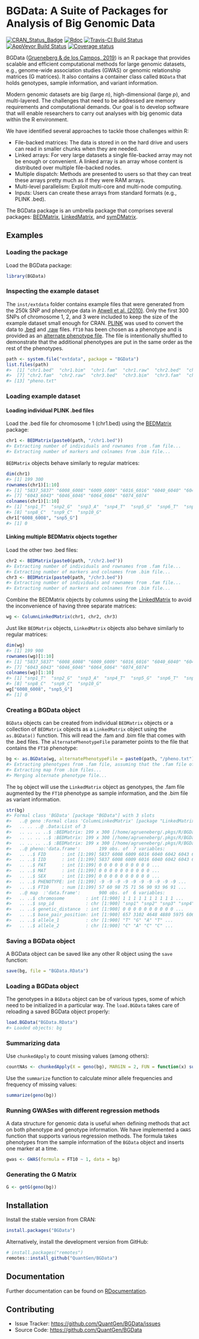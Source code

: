 BGData: A Suite of Packages for Analysis of Big Genomic Data
============================================================

[![CRAN_Status_Badge](http://www.r-pkg.org/badges/version/BGData)](https://CRAN.R-project.org/package=BGData)
[![Rdoc](http://www.rdocumentation.org/badges/version/BGData)](http://www.rdocumentation.org/packages/BGData)
[![Travis-CI Build Status](https://travis-ci.org/QuantGen/BGData.svg?branch=master)](https://travis-ci.org/QuantGen/BGData)
[![AppVeyor Build Status](https://ci.appveyor.com/api/projects/status/8xac0jfmwhrj0gc3?svg=true)](https://ci.appveyor.com/project/agrueneberg/bgdata)
[![Coverage status](https://codecov.io/gh/QuantGen/BGData/branch/master/graph/badge.svg)](https://codecov.io/github/QuantGen/BGData?branch=master)

BGData ([Grueneberg & de los Campos, 2019](https://www.g3journal.org/content/9/5/1377)) is an R package that provides scalable and efficient computational methods for large genomic datasets, e.g., genome-wide association studies (GWAS) or genomic relationship matrices (G matrices). It also contains a container class called `BGData` that holds genotypes, sample information, and variant information.

Modern genomic datasets are big (large *n*), high-dimensional (large *p*), and multi-layered. The challenges that need to be addressed are memory requirements and computational demands. Our goal is to develop software that will enable researchers to carry out analyses with big genomic data within the R environment.

We have identified several approaches to tackle those challenges within R:

- File-backed matrices: The data is stored in on the hard drive and users can read in smaller chunks when they are needed.
- Linked arrays: For very large datasets a single file-backed array may not be enough or convenient. A linked array is an array whose content is distributed over multiple file-backed nodes.
- Multiple dispatch: Methods are presented to users so that they can treat these arrays pretty much as if they were RAM arrays.
- Multi-level parallelism: Exploit multi-core and multi-node computing.
- Inputs: Users can create these arrays from standard formats (e.g., PLINK .bed).

The BGData package is an umbrella package that comprises several packages: [BEDMatrix](https://CRAN.R-project.org/package=BEDMatrix), [LinkedMatrix](https://CRAN.R-project.org/package=LinkedMatrix), and [symDMatrix](https://CRAN.R-project.org/package=symDMatrix).


Examples
--------

### Loading the package

Load the BGData package:

```R
library(BGData)
```

### Inspecting the example dataset

The `inst/extdata` folder contains example files that were generated from the 250k SNP and phenotype data in [Atwell et al. (2010)](https://doi.org/10.1038/nature08800). Only the first 300 SNPs of chromosome 1, 2, and 3 were included to keep the size of the example dataset small enough for CRAN. [PLINK](https://www.cog-genomics.org/plink2) was used to convert the data to [.bed](https://www.cog-genomics.org/plink2/input#bed) and [.raw](https://www.cog-genomics.org/plink2/input#raw) files. `FT10` has been chosen as a phenotype and is provided as an [alternate phenotype file](https://www.cog-genomics.org/plink2/input#pheno). The file is intentionally shuffled to demonstrate that the additional phenotypes are put in the same order as the rest of the phenotypes.

```R
path <- system.file("extdata", package = "BGData")
list.files(path)
#>  [1] "chr1.bed"  "chr1.bim"  "chr1.fam"  "chr1.raw"  "chr2.bed"  "chr2.bim"
#>  [7] "chr2.fam"  "chr2.raw"  "chr3.bed"  "chr3.bim"  "chr3.fam"  "chr3.raw"
#> [13] "pheno.txt"
```

### Loading example dataset

#### Loading individual PLINK .bed files

Load the .bed file for chromosome 1 (chr1.bed) using the [BEDMatrix](https://CRAN.R-project.org/package=BEDMatrix) package:

```R
chr1 <- BEDMatrix(paste0(path, "/chr1.bed"))
#> Extracting number of individuals and rownames from .fam file...
#> Extracting number of markers and colnames from .bim file...
```

`BEDMatrix` objects behave similarly to regular matrices:

```R
dim(chr1)
#> [1] 199 300
rownames(chr1)[1:10]
#> [1] "5837_5837" "6008_6008" "6009_6009" "6016_6016" "6040_6040" "6042_6042"
#> [7] "6043_6043" "6046_6046" "6064_6064" "6074_6074"
colnames(chr1)[1:10]
#> [1] "snp1_T"  "snp2_G"  "snp3_A"  "snp4_T"  "snp5_G"  "snp6_T"  "snp7_C"
#> [8] "snp8_C"  "snp9_C"  "snp10_G"
chr1["6008_6008", "snp5_G"]
#> [1] 0
```

#### Linking multiple BEDMatrix objects together

Load the other two .bed files:

```R
chr2 <- BEDMatrix(paste0(path, "/chr2.bed"))
#> Extracting number of individuals and rownames from .fam file...
#> Extracting number of markers and colnames from .bim file...
chr3 <- BEDMatrix(paste0(path, "/chr3.bed"))
#> Extracting number of individuals and rownames from .fam file...
#> Extracting number of markers and colnames from .bim file...
```

Combine the BEDMatrix objects by columns using the [LinkedMatrix](https://CRAN.R-project.org/package=LinkedMatrix) to avoid the inconvenience of having three separate matrices:

```R
wg <- ColumnLinkedMatrix(chr1, chr2, chr3)
```

Just like `BEDMatrix` objects, `LinkedMatrix` objects also behave similarly to regular matrices:

```R
dim(wg)
#> [1] 199 900
rownames(wg)[1:10]
#> [1] "5837_5837" "6008_6008" "6009_6009" "6016_6016" "6040_6040" "6042_6042"
#> [7] "6043_6043" "6046_6046" "6064_6064" "6074_6074"
colnames(wg)[1:10]
#> [1] "snp1_T"  "snp2_G"  "snp3_A"  "snp4_T"  "snp5_G"  "snp6_T"  "snp7_C"
#> [8] "snp8_C"  "snp9_C"  "snp10_G"
wg["6008_6008", "snp5_G"]
#> [1] 0
```

### Creating a BGData object

`BGData` objects can be created from individual `BEDMatrix` objects or a collection of `BEDMatrix` objects as a `LinkedMatrix` object using the `as.BGData()` function. This will read the .fam and .bim file that comes with the .bed files. The `alternatePhenotypeFile` parameter points to the file that contains the `FT10` phenotype:

```R
bg <- as.BGData(wg, alternatePhenotypeFile = paste0(path, "/pheno.txt"))
#> Extracting phenotypes from .fam file, assuming that the .fam file of the first BEDMatrix instance is representative of all the other nodes...
#> Extracting map from .bim files...
#> Merging alternate phenotype file...
```

The `bg` object will use the `LinkedMatrix` object as genotypes, the .fam file augmented by the `FT10` phenotype as sample information, and the .bim file as variant information.

```R
str(bg)
#> Formal class 'BGData' [package "BGData"] with 3 slots
#>   ..@ geno :Formal class 'ColumnLinkedMatrix' [package "LinkedMatrix"] with 1 slot
#>   .. .. ..@ .Data:List of 3
#>   .. .. .. ..$ :BEDMatrix: 199 x 300 [/home/agrueneberg/.pkgs/R/BGData/extdata/chr1.bed]
#>   .. .. .. ..$ :BEDMatrix: 199 x 300 [/home/agrueneberg/.pkgs/R/BGData/extdata/chr2.bed]
#>   .. .. .. ..$ :BEDMatrix: 199 x 300 [/home/agrueneberg/.pkgs/R/BGData/extdata/chr3.bed]
#>   ..@ pheno:'data.frame':       199 obs. of  7 variables:
#>   .. ..$ FID      : int [1:199] 5837 6008 6009 6016 6040 6042 6043 6046 6064 6074 ...
#>   .. ..$ IID      : int [1:199] 5837 6008 6009 6016 6040 6042 6043 6046 6064 6074 ...
#>   .. ..$ PAT      : int [1:199] 0 0 0 0 0 0 0 0 0 0 ...
#>   .. ..$ MAT      : int [1:199] 0 0 0 0 0 0 0 0 0 0 ...
#>   .. ..$ SEX      : int [1:199] 0 0 0 0 0 0 0 0 0 0 ...
#>   .. ..$ PHENOTYPE: int [1:199] -9 -9 -9 -9 -9 -9 -9 -9 -9 -9 ...
#>   .. ..$ FT10     : num [1:199] 57 60 98 75 71 56 90 93 96 91 ...
#>   ..@ map  :'data.frame':       900 obs. of  6 variables:
#>   .. ..$ chromosome        : int [1:900] 1 1 1 1 1 1 1 1 1 1 ...
#>   .. ..$ snp_id            : chr [1:900] "snp1" "snp2" "snp3" "snp4" ...
#>   .. ..$ genetic_distance  : int [1:900] 0 0 0 0 0 0 0 0 0 0 ...
#>   .. ..$ base_pair_position: int [1:900] 657 3102 4648 4880 5975 6063 6449 6514 6603 6768 ...
#>   .. ..$ allele_1          : chr [1:900] "T" "G" "A" "T" ...
#>   .. ..$ allele_2          : chr [1:900] "C" "A" "C" "C" ...
```

### Saving a BGData object

A BGData object can be saved like any other R object using the `save` function:

```R
save(bg, file = "BGData.RData")
```

### Loading a BGData object

The genotypes in a `BGData` object can be of various types, some of which need to be initialized in a particular way. The `load.BGData` takes care of reloading a saved BGData object properly:

```R
load.BGData("BGData.RData")
#> Loaded objects: bg
```

### Summarizing data

Use `chunkedApply` to count missing values (among others):

```R
countNAs <- chunkedApply(X = geno(bg), MARGIN = 2, FUN = function(x) sum(is.na(x)))
```

Use the `summarize` function to calculate minor allele frequencies and frequency of missing values:

```R
summarize(geno(bg))
```

### Running GWASes with different regression methods

A data structure for genomic data is useful when defining methods that act on both phenotype and genotype information. We have implemented a `GWAS` function that supports various regression methods. The formula takes phenotypes from the sample information of the `BGData` object and inserts one marker at a time.

```R
gwas <- GWAS(formula = FT10 ~ 1, data = bg)
```

### Generating the G Matrix

```R
G <- getG(geno(bg))
```


Installation
------------

Install the stable version from CRAN:

```R
install.packages("BGData")
```

Alternatively, install the development version from GitHub:

```R
# install.packages("remotes")
remotes::install_github("QuantGen/BGData")
```


Documentation
-------------

Further documentation can be found on [RDocumentation](http://www.rdocumentation.org/packages/BGData).


Contributing
------------

- Issue Tracker: https://github.com/QuantGen/BGData/issues
- Source Code: https://github.com/QuantGen/BGData
